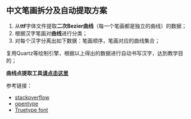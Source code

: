 ## 中文笔画拆分及自动提取方案

1. 从**ttf**字体文件提取**二次Bezier曲线**（每一个笔画都是独立的曲线）的数据；
2. 根据汉字笔画对**曲线**进行分类；
3. 对每个汉字分离出如下数据：笔画顺序，笔画对应的曲线集合；

复用Quartz等绘制引擎，根据以上得出的数据进行自动书写汉字，达到教学目的；

**曲线点提取工具**[**请点击这里**](https://www.freetype.org/index.html)

参考链接：

- [stackoverflow](https://stackoverflow.com/questions/26563073/get-font-outlines-programmatically)
- [opentype](https://opentype.js.org/)
- [Truetype font](http://stevehanov.ca/blog/index.php?id=143)
